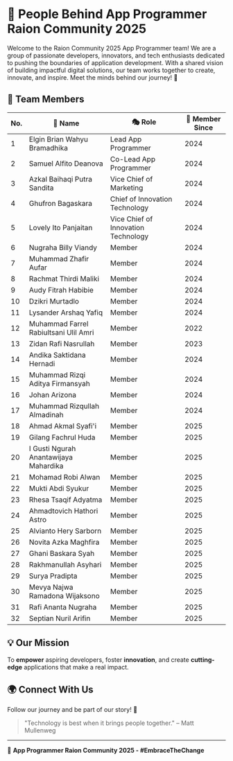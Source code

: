 # 🚀 People Behind App Programmer Raion Community 2025

Welcome to the Raion Community 2025 App Programmer team! We are a group of passionate developers, innovators, and tech enthusiasts dedicated to pushing the boundaries of application development. With a shared vision of building impactful digital solutions, our team works together to create, innovate, and inspire. Meet the minds behind our journey! 🎯

## 🌟 Team Members

| No. | 👤 Name                                 | 🎭 Role                          | 📅 Member Since |
|-----|-----------------------------------------|----------------------------------|---------|
| 1   | Elgin Brian Wahyu Bramadhika            | Lead App Programmer              | 2024    |
| 2   | Samuel Alfito Deanova                   | Co-Lead App Programmer           | 2024    |
| 3   | Azkal Baihaqi Putra Sandita             | Vice Chief of Marketing          | 2024    |
| 4   | Ghufron Bagaskara                       | Chief of Innovation Technology   | 2024    |
| 5   | Lovely Ito Panjaitan                    | Vice Chief of Innovation Technology | 2024  |
| 6   | Nugraha Billy Viandy                    | Member                           | 2024    |
| 7   | Muhammad Zhafir Aufar                   | Member                           | 2024    |
| 8   | Rachmat Thirdi Maliki                   | Member                           | 2024    |
| 9   | Audy Fitrah Habibie                     | Member                           | 2024    |
| 10  | Dzikri Murtadlo                         | Member                           | 2024    |
| 11  | Lysander Arshaq Yafiq                   | Member                           | 2024    |
| 12  | Muhammad Farrel Rabiultsani Ulil Amri   | Member                           | 2022    |
| 13  | Zidan Rafi Nasrullah                    | Member                           | 2023    |
| 14  | Andika Saktidana Hernadi                | Member                           | 2024    |
| 15  | Muhammad Rizqi Aditya Firmansyah        | Member                           | 2024    |
| 16  | Johan Arizona                           | Member                           | 2024    |
| 17  | Muhammad Rizqullah Almadinah            | Member                           | 2024    |
| 18  | Ahmad Akmal Syafi'i                     | Member                           | 2025    |
| 19  | Gilang Fachrul Huda                     | Member                           | 2025    |
| 20  | I Gusti Ngurah Anantawijaya Mahardika   | Member                           | 2025    |
| 21  | Mohamad Robi Alwan                      | Member                           | 2025    |
| 22  | Mukti Abdi Syukur                       | Member                           | 2025    |
| 23  | Rhesa Tsaqif Adyatma                    | Member                           | 2025    |
| 24  | Ahmadtovich Hathori Astro               | Member                           | 2025    |
| 25  | Alvianto Hery Sarborn                   | Member                           | 2025    |
| 26  | Novita Azka Maghfira                    | Member                           | 2025    |
| 27  | Ghani Baskara Syah                      | Member                           | 2025    |
| 28  | Rakhmanullah Asyhari                    | Member                           | 2025    |
| 29  | Surya Pradipta                          | Member                           | 2025    |
| 30  | Mevya Najwa Ramadona Wijaksono          | Member                           | 2025    |
| 31  | Rafi Ananta Nugraha                     | Member                           | 2025    |
| 32  | Septian Nuril Arifin                    | Member                           | 2025    |


## 💡 Our Mission
To **empower** aspiring developers, foster **innovation**, and create **cutting-edge** applications that make a real impact.

## 🌍 Connect With Us
Follow our journey and be part of our story! 🚀

> "Technology is best when it brings people together." – Matt Mullenweg

---
🎯 **App Programmer Raion Community 2025 - #EmbraceTheChange**
